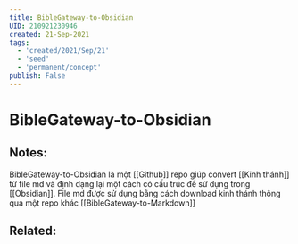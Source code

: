 ```yaml
---
title: BibleGateway-to-Obsidian
UID: 210921230946
created: 21-Sep-2021
tags:
  - 'created/2021/Sep/21'
  - 'seed'
  - 'permanent/concept'
publish: False
---
```

# BibleGateway-to-Obsidian

## Notes:
BibleGateway-to-Obsidian là một [[Github]] repo giúp convert [[Kinh thánh]] từ file md và định dạng lại một cách có cấu trúc để sử dụng trong [[Obsidian]]. File md được sử dụng bằng cách download kinh thánh thông qua một repo khác [[BibleGateway-to-Markdown]]

## Related:
